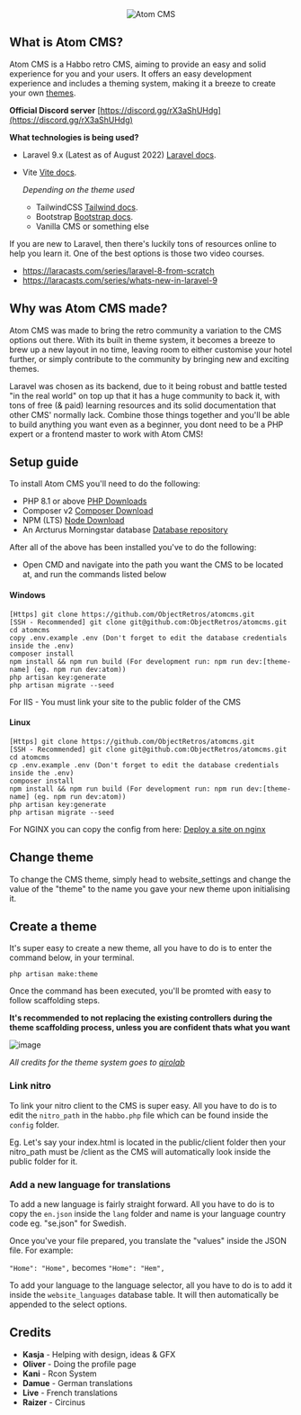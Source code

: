 <div align="center">
<img src="https://i.imgur.com/9ePNdJ4.png" alt="Atom CMS"/>
</div>

## What is Atom CMS?
Atom CMS is a Habbo retro CMS, aiming to provide an easy and solid experience for you and your users. It offers an easy development experience and includes a theming system, making it a breeze to create your own [themes](https://github.com/qirolab/laravel-themer).

**Official Discord server**
[https://discord.gg/rX3aShUHdg](https://discord.gg/rX3aShUHdg)

**What technologies is being used?**
- Laravel 9.x (Latest as of August 2022)
  [Laravel docs](https://laravel.com/docs/9.x).
- Vite [Vite docs](https://vitejs.dev/).
    
  *Depending on the theme used*
  - TailwindCSS
  [Tailwind docs](https://tailwindcss.com/docs/installation).
  - Bootstrap
  [Bootstrap docs](https://getbootstrap.com/docs/5.0/getting-started/introduction/).
  - Vanilla CMS or something else

If you are new to Laravel, then there's luckily tons of resources online to help you learn it. One of the best options is those two video courses. 
- https://laracasts.com/series/laravel-8-from-scratch
- https://laracasts.com/series/whats-new-in-laravel-9

## Why was Atom CMS made?
Atom CMS was made to bring the retro community a variation to the CMS options out there. With its built in theme system, it becomes a breeze to brew up a new layout in no time, leaving room to either customise your hotel further, or simply contribute to the community by bringing new and exciting themes.

Laravel was chosen as its backend, due to it being robust and battle tested "in the real world" on top up that it has a huge community to back it, with tons of free (& paid) learning resources and its solid documentation that other CMS' normally lack. Combine those things together and you'll be able to build anything you want even as a beginner, you dont need to be a PHP expert or a frontend master to work with Atom CMS!

## Setup guide
To install Atom CMS you'll need to do the following:
- PHP 8.1 or above [PHP Downloads](https://www.php.net/downloads.php)
- Composer v2 [Composer Download](https://getcomposer.org/download/)
- NPM (LTS) [Node Download](https://nodejs.org/en/download/)
- An Arcturus Morningstar database [Database repository](https://git.krews.org/morningstar/arcturus-morningstar-base-database)

After all of the above has been installed you've to do the following:
- Open CMD and navigate into the path you want the CMS to be located at, and run the commands listed below

#### Windows
```
[Https] git clone https://github.com/ObjectRetros/atomcms.git
[SSH - Recommended] git clone git@github.com:ObjectRetros/atomcms.git
cd atomcms
copy .env.example .env (Don't forget to edit the database credentials inside the .env)
composer install 
npm install && npm run build (For development run: npm run dev:[theme-name] (eg. npm run dev:atom))
php artisan key:generate
php artisan migrate --seed
```

For IIS - You must link your site to the public folder of the CMS

#### Linux
```
[Https] git clone https://github.com/ObjectRetros/atomcms.git
[SSH - Recommended] git clone git@github.com:ObjectRetros/atomcms.git
cd atomcms
cp .env.example .env (Don't forget to edit the database credentials inside the .env)
composer install
npm install && npm run build (For development run: npm run dev:[theme-name] (eg. npm run dev:atom))
php artisan key:generate
php artisan migrate --seed
```

For NGINX you can copy the config from here: [Deploy a site on nginx](https://laravel.com/docs/9.x/deployment#nginx)

## Change theme
To change the CMS theme, simply head to website_settings and change the value of the "theme" to the name you gave your new theme upon initialising it.

## Create a theme
It's super easy to create a new theme, all you have to do is to enter the command below, in your terminal.
```
php artisan make:theme
```

Once the command has been executed, you'll be promted with easy to follow scaffolding steps.

**It's recommended to not replacing the existing controllers during the theme scaffolding process, unless you are confident thats what you want**

![image](https://user-images.githubusercontent.com/87041394/182718267-f409f5f6-d69c-4226-b6d6-9b7f8d0b2aac.png)


*All credits for the theme system goes to [qirolab](https://github.com/qirolab/laravel-themer)*

### Link nitro
To link your nitro client to the CMS is super easy. All you have to do is to edit the ``nitro_path`` in the ``habbo.php`` file which can be found inside the ``config`` folder.

Eg. Let's say your index.html is located in the public/client folder then your nitro_path must be /client as the CMS will automatically look inside the public folder for it.

### Add a new language for translations
To add a new language is fairly straight forward. All you have to do is to copy the ``en.json`` inside the ``lang`` folder and name is your language country code eg. "se.json" for Swedish.

Once you've your file prepared, you translate the "values" inside the JSON file. For example:

``"Home": "Home",`` becomes ``"Home": "Hem",``

To add your language to the language selector, all you have to do is to add it inside the ``website_languages`` database table. It will then automatically be appended to the select options.

## Credits
- **Kasja** - Helping with design, ideas & GFX
- **Oliver** - Doing the profile page
- **Kani** - Rcon System
- **Damue** - German translations
- **Live** - French translations
- **Raizer** - Circinus
